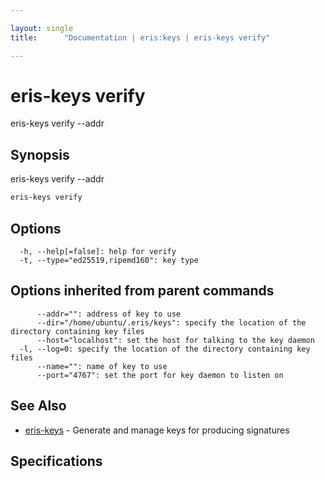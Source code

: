 ```yaml
---

layout: single
title:      "Documentation | eris:keys | eris-keys verify"

---
```


# eris-keys verify

eris-keys verify --addr <addr> <hash> <sig>

## Synopsis

eris-keys verify --addr <addr> <hash> <sig>

```bash
eris-keys verify
```

## Options

```
  -h, --help[=false]: help for verify
  -t, --type="ed25519,ripemd160": key type
```

## Options inherited from parent commands

```
      --addr="": address of key to use
      --dir="/home/ubuntu/.eris/keys": specify the location of the directory containing key files
      --host="localhost": set the host for talking to the key daemon
  -l, --log=0: specify the location of the directory containing key files
      --name="": name of key to use
      --port="4767": set the port for key daemon to listen on
```

## See Also

* [eris-keys](/docs/documentation/keys/0.11.0/eris-keys/)	 - Generate and manage keys for producing signatures

## Specifications


